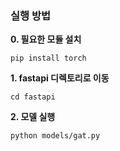 ### 실행 방법

**0. 필요한 모듈 설치**

```
pip install torch
```

**1. fastapi 디렉토리로 이동**

```
cd fastapi
```

**2. 모델 실행**

```
python models/gat.py
```
